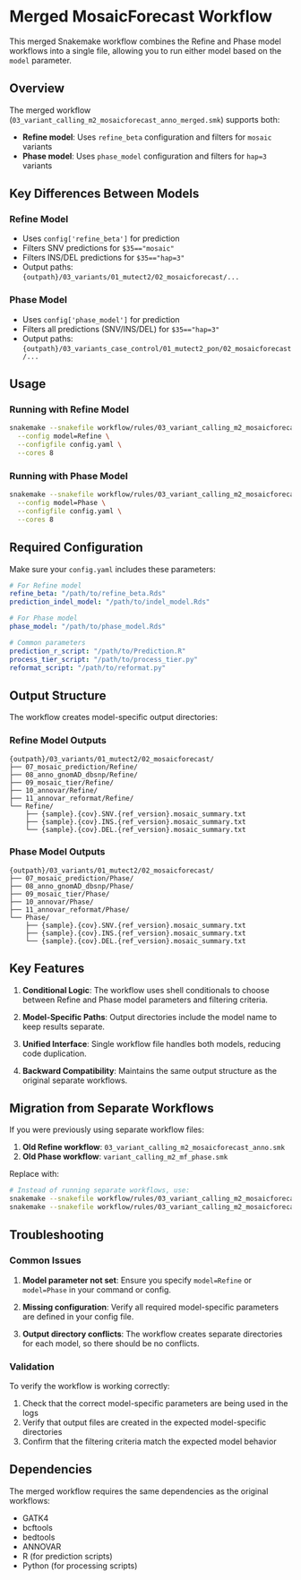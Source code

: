 # Merged MosaicForecast Workflow

This merged Snakemake workflow combines the Refine and Phase model workflows into a single file, allowing you to run either model based on the `model` parameter.

## Overview

The merged workflow (`03_variant_calling_m2_mosaicforecast_anno_merged.smk`) supports both:
- **Refine model**: Uses `refine_beta` configuration and filters for `mosaic` variants
- **Phase model**: Uses `phase_model` configuration and filters for `hap=3` variants

## Key Differences Between Models

### Refine Model
- Uses `config['refine_beta']` for prediction
- Filters SNV predictions for `$35=="mosaic"`
- Filters INS/DEL predictions for `$35=="hap=3"`
- Output paths: `{outpath}/03_variants/01_mutect2/02_mosaicforecast/...`

### Phase Model
- Uses `config['phase_model']` for prediction
- Filters all predictions (SNV/INS/DEL) for `$35=="hap=3"`
- Output paths: `{outpath}/03_variants_case_control/01_mutect2_pon/02_mosaicforecast/...`

## Usage

### Running with Refine Model
```bash
snakemake --snakefile workflow/rules/03_variant_calling_m2_mosaicforecast_anno_merged.smk \
  --config model=Refine \
  --configfile config.yaml \
  --cores 8
```

### Running with Phase Model
```bash
snakemake --snakefile workflow/rules/03_variant_calling_m2_mosaicforecast_anno_merged.smk \
  --config model=Phase \
  --configfile config.yaml \
  --cores 8
```

## Required Configuration

Make sure your `config.yaml` includes these parameters:

```yaml
# For Refine model
refine_beta: "/path/to/refine_beta.Rds"
prediction_indel_model: "/path/to/indel_model.Rds"

# For Phase model
phase_model: "/path/to/phase_model.Rds"

# Common parameters
prediction_r_script: "/path/to/Prediction.R"
process_tier_script: "/path/to/process_tier.py"
reformat_script: "/path/to/reformat.py"
```

## Output Structure

The workflow creates model-specific output directories:

### Refine Model Outputs
```
{outpath}/03_variants/01_mutect2/02_mosaicforecast/
├── 07_mosaic_prediction/Refine/
├── 08_anno_gnomAD_dbsnp/Refine/
├── 09_mosaic_tier/Refine/
├── 10_annovar/Refine/
├── 11_annovar_reformat/Refine/
└── Refine/
    ├── {sample}.{cov}.SNV.{ref_version}.mosaic_summary.txt
    ├── {sample}.{cov}.INS.{ref_version}.mosaic_summary.txt
    └── {sample}.{cov}.DEL.{ref_version}.mosaic_summary.txt
```

### Phase Model Outputs
```
{outpath}/03_variants/01_mutect2/02_mosaicforecast/
├── 07_mosaic_prediction/Phase/
├── 08_anno_gnomAD_dbsnp/Phase/
├── 09_mosaic_tier/Phase/
├── 10_annovar/Phase/
├── 11_annovar_reformat/Phase/
└── Phase/
    ├── {sample}.{cov}.SNV.{ref_version}.mosaic_summary.txt
    ├── {sample}.{cov}.INS.{ref_version}.mosaic_summary.txt
    └── {sample}.{cov}.DEL.{ref_version}.mosaic_summary.txt
```

## Key Features

1. **Conditional Logic**: The workflow uses shell conditionals to choose between Refine and Phase model parameters and filtering criteria.

2. **Model-Specific Paths**: Output directories include the model name to keep results separate.

3. **Unified Interface**: Single workflow file handles both models, reducing code duplication.

4. **Backward Compatibility**: Maintains the same output structure as the original separate workflows.

## Migration from Separate Workflows

If you were previously using separate workflow files:

1. **Old Refine workflow**: `03_variant_calling_m2_mosaicforecast_anno.smk`
2. **Old Phase workflow**: `variant_calling_m2_mf_phase.smk`

Replace with:
```bash
# Instead of running separate workflows, use:
snakemake --snakefile workflow/rules/03_variant_calling_m2_mosaicforecast_anno_merged.smk --config model=Refine
snakemake --snakefile workflow/rules/03_variant_calling_m2_mosaicforecast_anno_merged.smk --config model=Phase
```

## Troubleshooting

### Common Issues

1. **Model parameter not set**: Ensure you specify `model=Refine` or `model=Phase` in your command or config.

2. **Missing configuration**: Verify all required model-specific parameters are defined in your config file.

3. **Output directory conflicts**: The workflow creates separate directories for each model, so there should be no conflicts.

### Validation

To verify the workflow is working correctly:

1. Check that the correct model-specific parameters are being used in the logs
2. Verify that output files are created in the expected model-specific directories
3. Confirm that the filtering criteria match the expected model behavior

## Dependencies

The merged workflow requires the same dependencies as the original workflows:
- GATK4
- bcftools
- bedtools
- ANNOVAR
- R (for prediction scripts)
- Python (for processing scripts) 